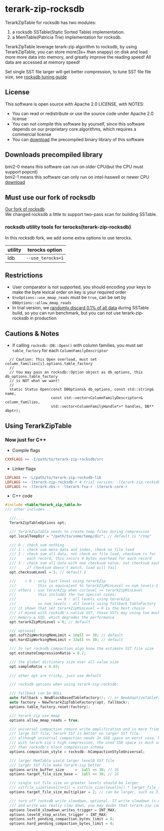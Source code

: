 # terark-zip-rocksdb
TerarkZipTable for rocksdb has two modules:

1. a rocksdb SSTable(Static Sorted Table) implementation.
2. a MemTable(Patricia Trie) implementation for rocksdb.

TerarkZipTable leverage terark-zip algorithm to rocksdb, by using TerarkZipTable,
you can store more(3x+ than snappy) on disk and load more more data into memory,
and greatly improve the reading speed! All data are accessed at memory speed!

Set single SST file larger will get better compression, to tune SST file file size,
see [rocksdb tuning guide](https://github.com/facebook/rocksdb/wiki/RocksDB-Tuning-Guide)

## License
This software is open source with Apache 2.0 LICENSE, with NOTES:
  * You can read or redistribute or use the source code under Apache 2.0 license
  * You can not compile this software by yourself, since this software depends on our proprietary core algorithms, which requires a commercial license
  * You can [download](https://github.com/Terark/terarkdb) the precompiled binary library of this software

## Downloads precompiled library
  bmi2-0 means this software can run on older CPU(but the CPU must support popcnt)
  <BR>bmi2-1 means this software can only run on intel-haswell or newer CPU
[download](http://www.terark.com/download/terarkdb/latest)

## Must use our fork of rocksdb
[Our fork of rocksdb](https://github.com/rockeet/rocksdb)
<BR>We changed rocksdb a little to support two-pass scan for building SSTable.

### rocksdb utility tools for terocks(terark-zip-rocksdb)

In this rocksdb fork, we add some extra options to use terocks.

|utility|terocks option|
|-------|--------------|
|ldb|`--use_terocks=1`|

## Restrictions

- User comparator is not supported, you should encoding your keys to make the
  byte lexical order on key is your required order
- `EnvOptions::use_mmap_reads` must be `true`, can be set by `DBOptions::allow_mmap_reads`
- In trial version, we [randomly discard 0.1% of all data](https://github.com/Terark/terark-zip-rocksdb/blob/master/src/table/terark_zip_table.cc#L1002) during SSTable build, so you
  can run benchmark, but you can not use terark-zip-rocksdb in production

## Cautions & Notes
- If calling `rocksdb::DB::Open()` with column families, you must set `table_factory` for each `ColumnFamilyDescriptor`
```
  // Caution: This Open overload, must set column_families[i].options.table_factory
  //
  // You may pass an rocksdb::Option object as db_options, this db_options.table_factory
  // is NOT what we want!
  //
  static Status Open(const DBOptions& db_options, const std::string& name,
                     const std::vector<ColumnFamilyDescriptor>& column_families,
                     std::vector<ColumnFamilyHandle*>* handles, DB** dbptr);
```

## Using TerarkZipTable

### Now just for C++

- Compile flags
```makefile
CXXFLAGS += -I/path/to/terark-zip-rocksdb/src
```
- Linker flags
```makefile
LDFLAGS += -L/path/to/terark-zip-rocksdb-lib
LDFLAGS += -lterark-zip-rocksdb-r # trial version: -lterark-zip-rocksdb-trial-r
LDFLAGS += -lterark-zbs-r -lterark-fsa-r -lterark-core-r
```

- C++ code

```c++
#include <table/terark_zip_table.h>
/// other includes...

  ///....
  TerarkZipTableOptions opt;

  /// TerarkZipTable needs to create temp files during compression
  opt.localTempDir = "/path/to/some/temp/dir"; // default is "/tmp"

  /// 0 : check sum nothing
  /// 1 : check sum meta data and index, check on file load
  /// 2 : check sum all data, not check on file load, checksum is for
  ///     each record, this incurs 4 bytes overhead for each record
  /// 3 : check sum all data with one checksum value, not checksum each record,
  ///     if checksum doesn't match, load will fail
  opt.checksumLevel = 3; // default 1

  ///    < 0 : only last level using terarkZip
  ///          this is equivalent to terarkZipMinLevel == num_levels-1
  /// others : use terarkZip when curlevel >= terarkZipMinLevel
  ///          this includes the two special cases:
  ///                   == 0 : all levels using terarkZip
  ///          >= num_levels : all levels using fallback TableFactory
  /// it shown that set terarkZipMinLevel = 0 is the best choice
  /// if mixed with rocksdb's native SST, those SSTs may using too much
  /// memory & SSD, which degrades the performance
  opt.terarkZipMinLevel = 0; // default

  /// optional
  opt.softZipWorkingMemLimit = 16ull << 30; // default
  opt.hardZipWorkingMemLimit = 32ull << 30; // default

  /// to let rocksdb compaction algo know the estimate SST file size
  opt.estimateCompressionRatio = 0.2;

  /// the global dictionary size over all value size
  opt.sampleRatio = 0.03;
 
  /// other opt are tricky, just use default

  /// rocksdb options when using terark-zip-rocksdb:

  /// fallback can be NULL
  auto fallback = NewBlockBasedTableFactory(); // or NewAdaptiveTableFactory();
  auto factory = NewTerarkZipTableFactory(opt, fallback);
  options.table_factory.reset(factory);

  /// terark-zip use mmap
  options.allow_mmap_reads = true;

  /// universal compaction reduce write amplification and is more friendly for
  /// large SST file, terark SST is better on larger SST file.
  /// although universal compaction needs 2x SSD space on worst case, but
  /// with terark-zip's high compression, the used SSD space is much smaller
  /// than rocksdb's block compression schema
  options.compaction_style = rocksdb::kCompactionStyleUniversal;

  /// larger MemTable yield larger level0 SST file
  /// larger SST file make terark-zip better
  options.write_buffer_size     =  1ull << 30; // 1G
  options.target_file_size_base =  1ull << 30; // 1G

  /// single sst file size on greater levels should be larger
  /// sstfile_size(level[n+1]) = sstfile_size(level[n]) * target_file_size_multiplier
  options.target_file_size_multiplier = 2; // can be larger, such as 3,5,10

  /// turn off rocksdb write slowdown, optional. If write slowdown is enabled
  /// and write was really slow down, you may doubt that terark-zip caused it
  options.level0_slowdown_writes_trigger = INT_MAX;
  options.level0_stop_writes_trigger = INT_MAX;
  options.soft_pending_compaction_bytes_limit = 0;
  options.hard_pending_compaction_bytes_limit = 0;
```

